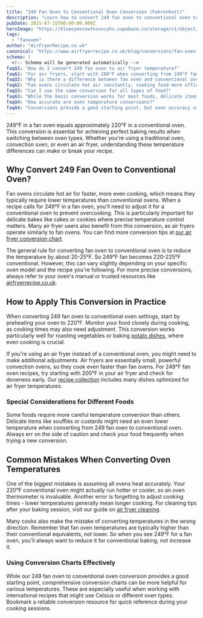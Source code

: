 ```yaml
---
title: "249 Fan Oven to Conventional Oven Conversion (Fahrenheit)"
description: "Learn how to convert 249 fan oven to conventional oven temperature in Fahrenheit for perfect baking results every time."
pubDate: 2025-07-25T00:00:00.000Z
heroImage: "https://klueoymssxwfnxsvcyhv.supabase.co/storage/v1/object/public/Shmucket/249-fan-oven-to-conventional-oven-conversion-fahrenheit.png"
tags:
  - "fanoven"
author: "AirFryerRecipe.co.uk"
canonical: "https://www.airfryerrecipe.co.uk/blog/conversions/fan-oven-to-fahrenheit/249-fan-oven-to-conventional-oven-conversion-fahrenheit"
schema: |
  <!-- Schema will be generated automatically -->
faqQ1: "How do I convert 249 fan oven to air fryer temperature?"
faqA1: "For air fryers, start with 200°F when converting from 249°F fan oven. Air fryers cook faster than fan ovens, so you'll typically need to reduce both temperature and cooking time. Always check food earlier than the recipe suggests."
faqQ2: "Why is there a difference between fan oven and conventional oven temperatures?"
faqA2: "Fan ovens circulate hot air constantly, cooking food more efficiently than conventional ovens which rely on radiant heat. This means fan ovens can cook at lower temperatures while achieving the same results, hence the need for conversion."
faqQ3: "Can I use the same conversion for all types of food?"
faqA3: "While the basic conversion works for most foods, delicate items like cakes or soufflés might need additional adjustments. It's always best to monitor your food closely and make notes for future reference when trying new conversions."
faqQ4: "How accurate are oven temperature conversions?"
faqA4: "Conversions provide a good starting point, but oven accuracy varies. We recommend using an oven thermometer to verify actual temperatures, especially when precision matters for baking success."
---
```

<p>249°F in a fan oven equals approximately 220°F in a conventional oven. This conversion is essential for achieving perfect baking results when switching between oven types. Whether you're using a traditional oven, convection oven, or even an air fryer, understanding these temperature differences can make or break your recipe.</p>

<h2>Why Convert 249 Fan Oven to Conventional Oven?</h2>
<p>Fan ovens circulate hot air for faster, more even cooking, which means they typically require lower temperatures than conventional ovens. When a recipe calls for 249°F in a fan oven, you'll need to adjust it for a conventional oven to prevent overcooking. This is particularly important for delicate bakes like cakes or cookies where precise temperature control matters. Many air fryer users also benefit from this conversion, as air fryers operate similarly to fan ovens. You can find more conversion tips at <a href=https://www.airfryerrecipe.co.uk/air-fryer-conversion-chart>our air fryer conversion chart</a>.</p>

<p>The general rule for converting fan oven to conventional oven is to reduce the temperature by about 20-25°F. So 249°F fan becomes 220-225°F conventional. However, this can vary slightly depending on your specific oven model and the recipe you're following. For more precise conversions, always refer to your oven's manual or trusted resources like <a href=https://www.airfryerrecipe.co.uk>airfryerrecipe.co.uk</a>.</p>

<h2>How to Apply This Conversion in Practice</h2>
<p>When converting 249 fan oven to conventional oven settings, start by preheating your oven to 220°F. Monitor your food closely during cooking, as cooking times may also need adjustment. This conversion works particularly well for roasting vegetables or baking <a href=https://www.airfryerrecipe.co.uk/recipe-category/potatoes>potato dishes</a>, where even cooking is crucial.</p>

<p>If you're using an air fryer instead of a conventional oven, you might need to make additional adjustments. Air fryers are essentially small, powerful convection ovens, so they cook even faster than fan ovens. For 249°F fan oven recipes, try starting with 200°F in your air fryer and check for doneness early. Our <a href=https://www.airfryerrecipe.co.uk/recipes>recipe collection</a> includes many dishes optimized for air fryer temperatures.</p>

<h3>Special Considerations for Different Foods</h3>
<p>Some foods require more careful temperature conversion than others. Delicate items like soufflés or custards might need an even lower temperature when converting from 249 fan oven to conventional oven. Always err on the side of caution and check your food frequently when trying a new conversion.</p>

<h2>Common Mistakes When Converting Oven Temperatures</h2>
<p>One of the biggest mistakes is assuming all ovens heat accurately. Your 220°F conventional oven might actually run hotter or cooler, so an oven thermometer is invaluable. Another error is forgetting to adjust cooking times - lower temperatures generally mean longer cooking. For cleaning tips after your baking session, visit our guide on <a href=https://www.airfryerrecipe.co.uk/air-fryer-cleaner>air fryer cleaning</a>.</p>

<p>Many cooks also make the mistake of converting temperatures in the wrong direction. Remember that fan oven temperatures are typically higher than their conventional equivalents, not lower. So when you see 249°F for a fan oven, you'll always want to reduce it for conventional baking, not increase it.</p>

<h3>Using Conversion Charts Effectively</h3>
<p>While our 249 fan oven to conventional oven conversion provides a good starting point, comprehensive conversion charts can be more helpful for various temperatures. These are especially useful when working with international recipes that might use Celsius or different oven types. Bookmark a reliable conversion resource for quick reference during your cooking sessions.</p>

